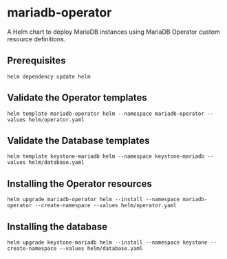 # mariadb-operator
A Helm chart to deploy MariaDB instances using MariaDB Operator custom resource definitions.

## Prerequisites
```shell=bash
helm dependency update helm
```

## Validate the Operator templates
```shell=bash
helm template mariadb-operator helm --namespace mariadb-operator --values helm/operator.yaml
```

## Validate the Database templates
```shell=bash
helm template keystone-mariadb helm --namespace keystone-mariadb --values helm/database.yaml
```

## Installing the Operator resources
```shell=bash
helm upgrade mariadb-operator helm --install --namespace mariadb-operator --create-namespace --values helm/operator.yaml
```

## Installing the database
```shell=bash
helm upgrade keystone-mariadb helm --install --namespace keystone --create-namespace --values helm/database.yaml
```